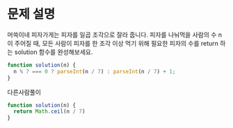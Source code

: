# 문제 설명

머쓱이네 피자가게는 피자를 일곱 조각으로 잘라 줍니다. 피자를 나눠먹을 사람의 수 n이 주어질 때, 모든 사람이 피자를 한 조각 이상 먹기 위해 필요한 피자의 수를 return 하는 solution 함수를 완성해보세요.

``` javascript
function solution(n) {
  n % 7 === 0 ? parseInt(n / 7) : parseInt(n / 7) + 1;
}
```

다른사람풀이
``` javascript
function solution(n) {
  return Math.ceil(n / 7)
}
```
